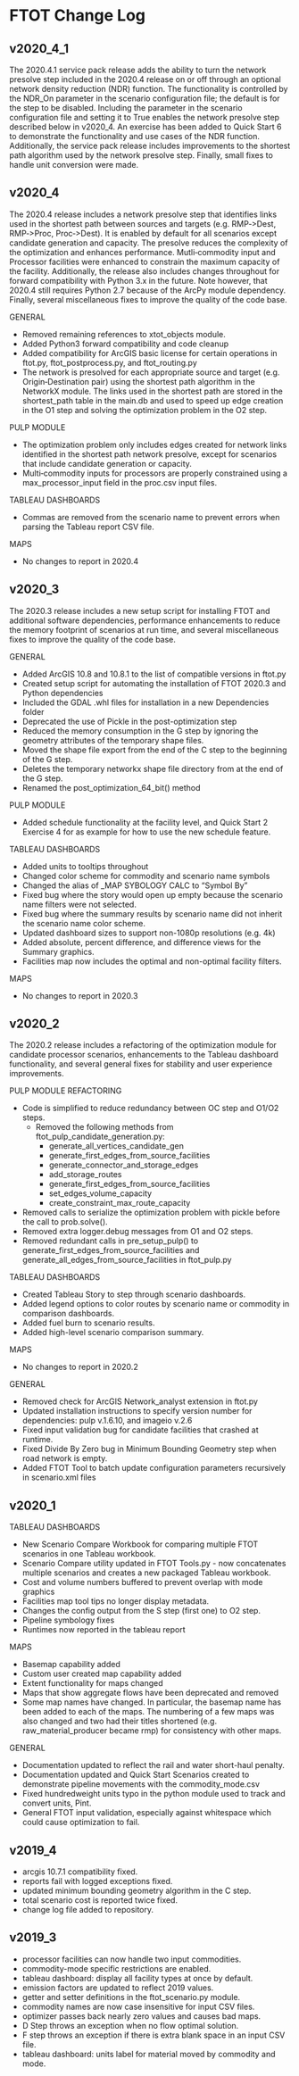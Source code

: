 # FTOT Change Log

## v2020_4_1
The 2020.4.1 service pack release adds the ability to turn the network presolve step included in the
2020.4 release on or off through an optional network density reduction (NDR) function. The functionality 
is controlled by the NDR_On parameter in the scenario configuration file; the default is for the step 
to be disabled. Including the parameter in the scenario configuration file and setting it to True enables 
the network presolve step described below in v2020_4. An exercise has been added to Quick Start 6 to 
demonstrate the functionality and use cases of the NDR function. Additionally, the service pack release 
includes improvements to the shortest path algorithm used by the network presolve step. Finally, small 
fixes to handle unit conversion were made.

## v2020_4
The 2020.4 release includes a network presolve step that identifies links used in the shortest path
between sources and targets (e.g. RMP‐>Dest, RMP‐>Proc, Proc‐>Dest). It is enabled by default for
all scenarios except candidate generation and capacity. The presolve reduces the complexity of the
optimization and enhances performance. Mutli‐commodity input and Processor facilities were
enhanced to constrain the maximum capacity of the facility. Additionally, the release also includes
changes throughout for forward compatibility with Python 3.x in the future. Note however, that
2020.4 still requires Python 2.7 because of the ArcPy module dependency. Finally, several
miscellaneous fixes to improve the quality of the code base.

GENERAL
- Removed remaining references to xtot_objects module.
- Added Python3 forward compatibility and code cleanup
- Added compatibility for ArcGIS basic license for certain operations in ftot.py,
ftot_postprocess.py, and ftot_routing.py
- The network is presolved for each appropriate source and target (e.g. Origin‐Destination pair)
using the shortest path algorithm in the NetworkX module. The links used in the shortest path
are stored in the shortest_path table in the main.db and used to speed up edge creation in the
O1 step and solving the optimization problem in the O2 step.

PULP MODULE
- The optimization problem only includes edges created for network links identified in the
shortest path network presolve, except for scenarios that include candidate generation or
capacity.
- Multi‐commodity inputs for processors are properly constrained using a max_processor_input
field in the proc.csv input files.

TABLEAU DASHBOARDS
- Commas are removed from the scenario name to prevent errors when parsing the Tableau
report CSV file.

MAPS
- No changes to report in 2020.4

## v2020_3

The 2020.3 release includes a new setup script for installing FTOT and additional software dependencies, performance enhancements to reduce the memory footprint of scenarios at run time, and several miscellaneous fixes to improve the quality of the code base. 

GENERAL
- Added ArcGIS 10.8 and 10.8.1 to the list of compatible versions in ftot.py
- Created setup script for automating the installation of FTOT 2020.3 and Python dependencies
- Included the GDAL .whl files for installation in a new Dependencies folder
- Deprecated the use of Pickle in the post-optimization step
- Reduced the memory consumption in the G step by ignoring the geometry attributes of the temporary shape files.
- Moved the shape file export from the end of the C step to the beginning of the G step.
- Deletes the temporary networkx shape file directory from at the end of the G step.
- Renamed the post_optimization_64_bit() method  

PULP MODULE 
- Added schedule functionality at the facility level, and Quick Start 2 Exercise 4 for as example for how to use the new schedule feature. 

TABLEAU DASHBOARDS
- Added units to tooltips throughout
- Changed color scheme for commodity and scenario name symbols
- Changed the alias of _MAP SYBOLOGY CALC to “Symbol By”
- Fixed bug where the story would open up empty because the scenario name filters were not selected. 
- Fixed bug where the summary results by scenario name did not inherit the scenario name color scheme. 
- Updated dashboard sizes to support non-1080p resolutions (e.g. 4k)
- Added absolute, percent difference, and difference views for the Summary graphics.
- Facilities map now includes the optimal and non-optimal facility filters. 

MAPS
- No changes to report in 2020.3 


## v2020_2
The 2020.2 release includes a refactoring of the optimization module for candidate processor scenarios, enhancements to the Tableau dashboard functionality, and several general fixes for stability and user experience improvements.

PULP MODULE REFACTORING
- Code is simplified to reduce redundancy between OC step and O1/O2 steps.
  - Removed the following methods from ftot_pulp_candidate_generation.py:
    -	generate_all_vertices_candidate_gen
    - generate_first_edges_from_source_facilities
    - generate_connector_and_storage_edges
    - add_storage_routes
    - generate_first_edges_from_source_facilities
    - set_edges_volume_capacity
    - create_constraint_max_route_capacity
- Removed calls to serialize the optimization problem with pickle before the call to prob.solve().
- Removed extra logger.debug messages from O1 and O2 steps.
- Removed redundant calls in pre_setup_pulp() to generate_first_edges_from_source_facilities and generate_all_edges_from_source_facilities in ftot_pulp.py 

TABLEAU DASHBOARDS
-	Created Tableau Story to step through scenario dashboards. 
- Added legend options to color routes by scenario name or commodity in comparison dashboards.
- Added fuel burn to scenario results.
- Added high-level scenario comparison summary.

MAPS
- No changes to report in 2020.2 

GENERAL
- Removed check for ArcGIS Network_analyst extension in ftot.py 
- Updated installation instructions to specify version number for dependencies: pulp v.1.6.10, and imageio v.2.6
- Fixed input validation bug for candidate facilities that crashed at runtime.
- Fixed Divide By Zero bug in Minimum Bounding Geometry step when road network is empty. 
- Added FTOT Tool to batch update configuration parameters recursively in scenario.xml files
## v2020_1
TABLEAU DASHBOARDS
- New Scenario Compare Workbook for comparing multiple FTOT scenarios in one Tableau workbook.
- Scenario Compare utility updated in FTOT Tools.py - now concatenates multiple scenarios and creates a new packaged Tableau workbook. 
- Cost and volume numbers buffered to prevent overlap with mode graphics
- Facilities map tool tips no longer display metadata. 
- Changes the config output from the S step (first one) to O2 step.
- Pipeline symbology fixes
- Runtimes now reported in the tableau report

MAPS
- Basemap capability added 
- Custom user created map capability added 
- Extent functionality for maps changed
- Maps that show aggregate flows have been deprecated and removed
- Some map names have changed. In particular, the basemap name has been added to each of the maps. The numbering of a few maps was also changed and two had their titles shortened (e.g. raw_material_producer became rmp) for consistency with other maps.

GENERAL 
- Documentation updated to reflect the rail and water short-haul penalty.
- Documentation updated and Quick Start Scenarios created to demonstrate pipeline movements with the commodity_mode.csv
- Fixed hundredweight units typo in the python module used to track and convert units, Pint.
- General FTOT input validation, especially against whitespace which could cause optimization to fail.

## v2019_4
- arcgis 10.7.1 compatibility fixed.
- reports fail with logged exceptions fixed.
- updated minimum bounding geometry algorithm in the C step.
- total scenario cost is reported twice fixed.
- change log file added to repository.

## v2019_3
-	processor facilities can now handle two input commodities.
-	commodity-mode specific restrictions are enabled.
-	tableau dashboard: display all facility types at once by default.
-	emission factors are updated to reflect 2019 values.
-	getter and setter definitions in the ftot_scenario.py module.
-	commodity names are now case insensitive for input CSV files.
-	optimizer passes back nearly zero values and causes bad maps.
-	D Step throws an exception when no flow optimal solution.
-	F step throws an exception if there is extra blank space in an input CSV file.
-	tableau dashboard: units label for material moved by commodity and mode.
